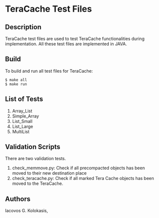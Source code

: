 # TeraCache Test Files

## Description
TeraCache test files are used to test TeraCache functionalities during
implementation. All these test files are implemented in JAVA. 

## Build
To build and run all test files for TeraCache:

```
$ make all  
$ make run
```
## List of Tests
1. Array_List
2. Simple_Array
3. List_Small
4. List_Large
5. MultiList

## Validation Scripts
There are two validation tests.
1. check_memmove.py: Check if all precompacted objects has been moved to their
   new destination place
2. check_teracache.py: Check if all marked Tera Cache objects has been moved to the
   TeraCache.


## Authors
Iacovos G. Kolokasis,

